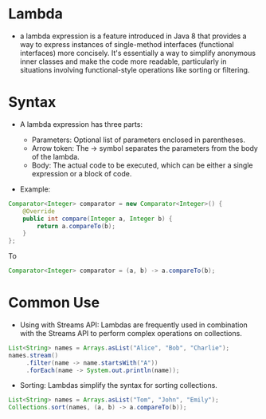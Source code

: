 # Lambda
-  a lambda expression is a feature introduced in Java 8 that provides a way to express instances of single-method interfaces (functional interfaces) more concisely. It's essentially a way to simplify anonymous inner classes and make the code more readable, particularly in situations involving functional-style operations like sorting or filtering.

# Syntax
- A lambda expression has three parts:
    - Parameters: Optional list of parameters enclosed in parentheses.
    - Arrow token: The -> symbol separates the parameters from the body of the lambda.
    - Body: The actual code to be executed, which can be either a single expression or a block of code.

- Example:
```java
Comparator<Integer> comparator = new Comparator<Integer>() {
    @Override
    public int compare(Integer a, Integer b) {
        return a.compareTo(b);
    }
};
```

To

```java
Comparator<Integer> comparator = (a, b) -> a.compareTo(b);
```

# Common Use
- Using with Streams API: Lambdas are frequently used in combination with the Streams API to perform complex operations on collections.
```java
List<String> names = Arrays.asList("Alice", "Bob", "Charlie");
names.stream()
     .filter(name -> name.startsWith("A"))
     .forEach(name -> System.out.println(name));

```
- Sorting: Lambdas simplify the syntax for sorting collections.
```java
List<String> names = Arrays.asList("Tom", "John", "Emily");
Collections.sort(names, (a, b) -> a.compareTo(b));

```